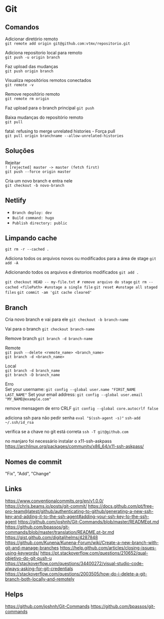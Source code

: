# Git

## Comandos

Adicionar diretório remoto<br>
`git remote add origin git@github.com:vtmx/repositorio.git`<br>

Adiciona repositorio local para remoto<br>
`git push -u origin branch`

Faz upload das mudanças<br>
`git push origin branch`

Visualiza repositórios remotos conectados<br>
`git remote -v`

Remove repositório remoto<br>
`git remote rm origin`

Faz upload para o branch principal
`git push`

Baixa mudanças do repositório remoto<br>
`git pull`

fatal: refusing to merge unrelated histories - Força pull<br>
`git pull origin branchname --allow-unrelated-histories`

## Soluções

Rejeitar<br>
`! [rejected] master -> master (fetch first)`<br>
`git push --force origin master`

Cria um novo branch e entra nele<br>
`git checkout -b novo-branch`

## Netlify
- `Branch deploy: dev`
- `Build command: hugo`
- `Publish directory: public`

## Limpando cache

`git rm -r --cached .`

Adiciona todos os arquivos novos ou modificados para a área de stage
`git add -A`

Adicionando todos os arquivos e diretorios modificados
`git add .`

`git checkout HEAD -- my-file.txt # remove arquivo do stage`
`git rm --cached <filePath> #unstage a single file`
`git reset #unstage all staged files`
`git commit -am 'git cache cleared'`

## Branch

Cria novo branch e vai para ele
`git checkout -b branch-name`

Vai para o branch
`git checkout branch-name`

Remove branch
`git branch -d branch-name`

Remote<br>
`git push --delete <remote_name> <branch_name>`<br>
`git branch -d <branch_name>`

Local<br>
`git branch -d branch_name`<br>
`git branch -D branch_name`

Erro<br>
Set your username:
`git config --global user.name "FIRST_NAME LAST_NAME"`
Set your email address:
`git config --global user.email "MY_NAME@example.com"`

remove mensagem de erro CRLF
`git config --global core.autocrlf false`

adiciona ssh para não pedir senha
`eval "$(ssh-agent -s)"`
`ssh-add ~/.ssh/id_rsa`

verifica se a chave no git está correta
`ssh -T git@github.com`

no manjaro foi necessário instalar o x11-ssh-askpass
https://archlinux.org/packages/community/x86_64/x11-ssh-askpass/

## Nomes de commit
"Fix", "Add", "Change"

## Links
https://www.conventionalcommits.org/en/v1.0.0/
https://chris.beams.io/posts/git-commit/
https://docs.github.com/pt/free-pro-team@latest/github/authenticating-to-github/generating-a-new-ssh-key-and-adding-it-to-the-ssh-agent#adding-your-ssh-key-to-the-ssh-agent
https://github.com/joshnh/Git-Commands/blob/master/READMEpt.md
https://github.com/bpassos/git-commands/blob/master/translation/README.pt-br.md
https://gist.github.com/digitaljhelms/4287848
https://github.com/Kunena/Kunena-Forum/wiki/Create-a-new-branch-with-git-and-manage-branches
https://help.github.com/articles/closing-issues-using-keywords/
https://pt.stackoverflow.com/questions/210652/qual-objetivo-do-git-push-u
https://stackoverflow.com/questions/34400272/visual-studio-code-always-asking-for-git-credentials
https://stackoverflow.com/questions/2003505/how-do-i-delete-a-git-branch-both-locally-and-remotely

## Helps
https://github.com/joshnh/Git-Commands
https://github.com/bpassos/git-commands
